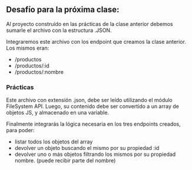 ## Desafío para la próxima clase:

Al proyecto construído en las prácticas de la clase anterior debemos sumarle el archivo con la estructura .JSON.

Integraremos este archivo con los endpoint que creamos la clase anterior. Los mismos eran:

- /productos
- /productos/:id
- /productos/:nombre

### Prácticas
Este archivo con extensión .json, debe ser leído utilizando el módulo FileSystem API. Luego, su contenido debe ser convertido a un array de objetos JS, y almacenado en una variable.

Finalmente integrarás la lógica necesaria en los tres endpoints creados, para poder:
- listar todos los objetos del array
- devolver un objeto buscando el mismo por su propiedad :id
- devolver uno o más objetos filtrando los mismos por su propiedad nombre. (puede recibir parte del nombre)